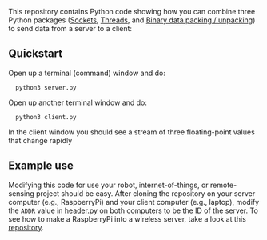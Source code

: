 This repository contains Python code showing how you can combine three Python packages
([Sockets](https://docs.python.org/3/library/socket.html),
[Threads](https://docs.python.org/3/library/threading.html), and
[Binary data packing / unpacking](https://docs.python.org/3/library/struct.html))
to send data from a server to a client:

##  Quickstart

Open up a terminal (command) window and do:

```
  python3 server.py
```

Open up another terminal window and do:

```
  python3 client.py
```

In the client window you should see a stream of three floating-point values that change rapidly

##  Example use

Modifying this code for use your robot, internet-of-things, or remote-sensing project should be easy.
After cloning the repository on your server computer (e.g., RaspberryPi) and your client computer (e.g., laptop),
modify the ```ADDR``` value in
[header.py](https://github.com/simondlevy/sockets/blob/master/header.py#L9) on both computers to 
be the ID of the server.  To see how to make a RaspberryPi into a wireless server, take a look at
this [repository](https://github.com/simondlevy/RPiAdHocWiFi).


